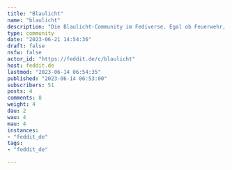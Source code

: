 ```yaml
---
title: "Blaulicht" 
name: "blaulicht"
description: "Die Blaulicht-Community im Fediverse. Egal ob Feuerwehr, Polizei, THW, Rettungsdienst oder eine andere HiOrg, hier ist jeder Willkommen!"
type: community
date: "2023-06-21 14:54:36"
draft: false
nsfw: false
actor_id: "https://feddit.de/c/blaulicht"
host: feddit.de
lastmod: "2023-06-14 06:54:35"
published: "2023-06-14 06:53:00"
subscribers: 51
posts: 4
comments: 8
weight: 4
dau: 2
wau: 4
mau: 4
instances:
- "feddit_de"
tags: 
- "feddit_de"

---
```

